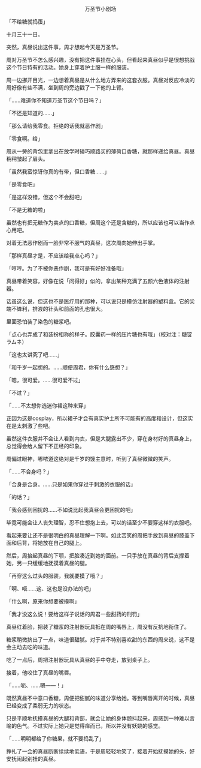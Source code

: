 <p align="center">万圣节小剧场</p>

「不给糖就捣蛋」

十月三十一日。

突然，真昼说出这件事，周才想起今天是万圣节。

周对万圣节不怎么感兴趣，没有把这件事挂在心头，但看起来真昼似乎是很想挑战这个节日特有的活动。她身上穿着护士服一样的服装。

周一边挪开目光，一边想着真昼是从什么地方弄来的这套衣服。真昼对反应冷淡的周好像有些不满，坐到周的旁边戳了一下他的上臂。

「……难道你不知道万圣节这个节日吗？」

「不还是知道的……」

「那么请给我零食。拒绝的话我就恶作剧」

「零食啊。给」

周从一旁的背包里拿出在放学时碰巧顺路买的薄荷口香糖，就那样递给真昼。真昼稍稍皱起了眉头。

「虽然我蛮惊讶你真的有带，但口香糖……」

「是零食吧」

「是这样没错，但这个不会甜吧」

「不是无糖的啦」

虽然也有把无糖作为卖点的口香糖，但周这个还是含糖的，所以应该也可以当作点心用吧。

对着无法恶作剧而一脸非常不服气的真昼，这次周向她伸出手掌。

「那样真昼才是，不应该给我点心吗？」

「哼哼。为了不被你恶作剧，我可是有好好准备哦」

真昼带着笑容，好像在说「问得好」似的，拿出某种充满了五颜六色液体的注射器。

话虽这么说，但这也不是医疗用的那种，可以说只是模仿注射器的塑料盒。它的尖端不锋利，排液的针头和前面的孔也很大。

里面恐怕装了染色的糖浆吧。

「点心也弄成了和装扮相称的样子。胶囊药一样的压片糖也有哦」（校对注：糖锭 ラムネ）

「这也太讲究了吧……」

「和千岁一起想的。……顺便周君，你有什么感想？」

「嗯，很可爱。……很可爱不过」

「不过？」

「……不太想你选迷你裙这种来穿」

正因为这是cosplay，所以裙子才会有真实护士所不可能有的高度和设计，但这实在是太刺激了些吧。

虽然这件衣服并不会让人看到内衣，但是大腿露出不少，穿在身材好的真昼身上，总觉得会给人留下不正经的印象。

周偏过眼神，嘟哝道这绝对是千岁的馊主意时，听到了真昼微微的笑声。

「……不合身吗？」

「合身是合身。……只是如果你穿过于刺激的衣服的话」

「的话？」

「我会感到困扰的……不如说比起我真昼会更困扰的吧」

毕竟可能会让人丧失理智，忍不住想抱上去，可以的话至少不要穿这样的衣服吧。

看起来要让还不是很明白的真昼理解一下啊。如此苦笑的周把手放到真昼的膝盖下面和后背，将她放在自己的腿上。

然后，周抬起真昼的下颚，把脸凑近到她的面前。一只手放在真昼的背后支撑着她，另一只缓缓地抚摸着真昼的腿。

「再穿这么过头的服装，我就要摸了哦？」

「啊、唔……这、这也是没办法的吧」

「什么啊，原来你想要被摸啊」

「我才没这么说！要给这样子说话的周君一些甜药的刑罚」

真昼红着脸，把装了糖浆的注射器玩具抵在周的嘴唇上，周没有反抗地衔住了。

糖浆稍微挤出了一点，味道很甜腻。对于并不特别喜欢甜的东西的周来说，这不是会主动去吃的味道。

吃了一点后，周把注射器玩具从真昼的手中夺走，放到桌子上。

接着，他咬住了真昼的嘴唇。

「……呃、……嗯——！」

既然真昼不中意口香糖，周便把甜腻的味道分享给她。等到嘴唇离开的时候，真昼已经变成了柔弱无力的状态。

只是平顺地抚摸真昼的大腿和背部，就会让她的身体颤抖起来，周感到一种难以言喻的色气。不过实际上她只是觉得痒而已，所以并没有妖娆的感觉。

「……明明都给了你糖果，就不要捣乱了」

挣扎了一会的真昼断断续续地低语，于是周轻轻地笑了，接着开始抚摸她的头，好安抚闹起别扭的真昼。

